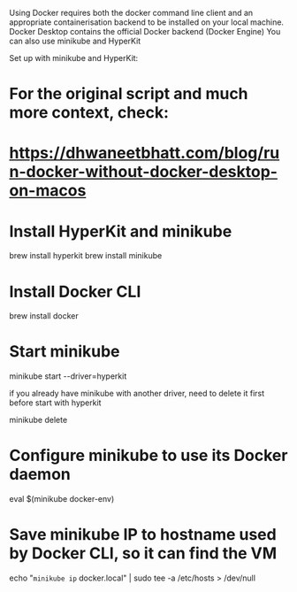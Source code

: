 Using Docker requires both the docker command line client and an appropriate containerisation backend to be installed on your local machine. 
Docker Desktop contains the official Docker backend (Docker Engine)
You can also use minikube and HyperKit 

Set up with minikube and HyperKit:

# For the original script and much more context, check:
# https://dhwaneetbhatt.com/blog/run-docker-without-docker-desktop-on-macos

# Install HyperKit and minikube
brew install hyperkit
brew install minikube

# Install Docker CLI
brew install docker

# Start minikube
minikube start --driver=hyperkit

if you already have minikube with another driver, need to delete it first before start with hyperkit

minikube delete

# Configure minikube to use its Docker daemon
eval $(minikube docker-env)

# Save minikube IP to hostname used by Docker CLI, so it can find the VM
echo "`minikube ip` docker.local" | sudo tee -a /etc/hosts > /dev/null

